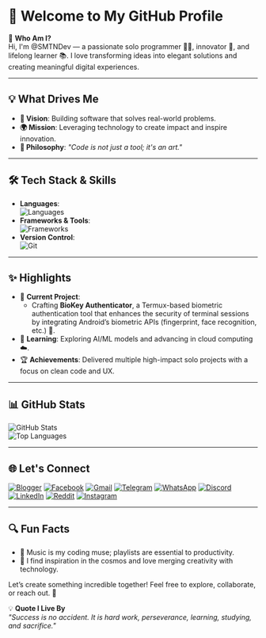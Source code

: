 # 👋 Welcome to My GitHub Profile  

🚀 **Who Am I?**  
Hi, I'm @SMTNDev — a passionate solo programmer 🧑‍💻, innovator 🌟, and lifelong learner 📚. I love transforming ideas into elegant solutions and creating meaningful digital experiences.  

---

## 💡 **What Drives Me**  
- **🎯 Vision**: Building software that solves real-world problems.  
- **🌍 Mission**: Leveraging technology to create impact and inspire innovation.  
- **📖 Philosophy**: *"Code is not just a tool; it's an art."*  

---

## 🛠️ **Tech Stack & Skills**  
- **Languages**:  
  ![Languages](https://skillicons.dev/icons?i=js,python,cpp,java&theme=dark)  
- **Frameworks & Tools**:  
  ![Frameworks](https://skillicons.dev/icons?i=react,nodejs,express,docker&theme=dark)  
- **Version Control**:  
  ![Git](https://skillicons.dev/icons?i=git,github&theme=dark)  

---

## ✨ **Highlights**  
- 🔨 **Current Project**:  
  - Crafting **BioKey Authenticator**, a Termux-based biometric authentication tool that enhances the security of terminal sessions by integrating Android’s biometric APIs (fingerprint, face recognition, etc.) 🔐.  
- 🌱 **Learning**: Exploring AI/ML models and advancing in cloud computing ☁️.  
- 🏆 **Achievements**: Delivered multiple high-impact solo projects with a focus on clean code and UX.  

---

## 📊 **GitHub Stats**  
![GitHub Stats](https://github-readme-stats.vercel.app/api?username=SMTNDev&show_icons=true&theme=highcontrast)  
![Top Languages](https://github-readme-stats.vercel.app/api/top-langs/?username=SMTNDev&layout=compact&theme=highcontrast)  

---

## 🌐 **Let's Connect**  
[![Blogger](https://img.shields.io/badge/Blogger-%23FF5722.svg?style=for-the-badge&logo=Blogger&logoColor=white)](https://smtndev.blogspot.com)  [![Facebook](https://img.shields.io/badge/Facebook-%231877F2.svg?style=for-the-badge&logo=Facebook&logoColor=white)](https://www.facebook.com/profile.php?id=61569627031891&mibextid=ZbWKwL) [![Gmail](https://img.shields.io/badge/Gmail-%23D14836.svg?style=for-the-badge&logo=Gmail&logoColor=white)](SMTNDev@gmail.com)  [![Telegram](https://img.shields.io/badge/Telegram-2CA5E0?style=for-the-badge&logo=telegram&logoColor=white)](https://t.me/+Izlxpfzi2vM3NDhl)
[![WhatsApp](https://img.shields.io/badge/WhatsApp-25D366?style=for-the-badge&logo=whatsapp&logoColor=white)](https://whatsapp.com/channel/0029VaxGd3SBVJkwtiwiRC37) [![Discord](https://img.shields.io/badge/Discord-5865F2?style=for-the-badge&logo=discord&logoColor=white)](https://discord.gg/WHfKgzjxeg) [![LinkedIn](https://img.shields.io/badge/LinkedIn-0077B5?style=for-the-badge&logo=linkedIn&logoColor=white)](https://discord.gg/WHfKgzjxeg) [![Reddit](https://img.shields.io/badge/Reddit-FF4500?style=for-the-badge&logo=reddit&logoColor=white)](https://discord.gg/WHfKgzjxeg) [![Instagram](https://img.shields.io/badge/Instagram-E1306C?style=for-the-badge&logo=instagram&logoColor=black)](https://discord.gg/WHfKgzjxeg)

---

## 🔍 **Fun Facts**  
- 🎵 Music is my coding muse; playlists are essential to productivity.  
- 🌌 I find inspiration in the cosmos and love merging creativity with technology.  

Let’s create something incredible together! Feel free to explore, collaborate, or reach out. 🚀

💡 **Quote I Live By**  
*"Success is no accident. It is hard work, perseverance, learning, studying, and sacrifice."*
